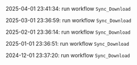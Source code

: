 2025-04-01 23:41:34: run workflow `Sync_Download` 

2025-03-01 23:36:59: run workflow `Sync_Download` 

2025-02-01 23:36:14: run workflow `Sync_Download` 

2025-01-01 23:36:51: run workflow `Sync_Download` 

2024-12-01 23:37:20: run workflow `Sync_Download` 


